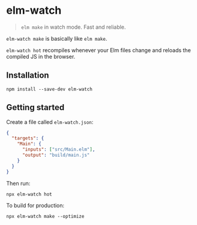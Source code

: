 # elm-watch

> `elm make` in watch mode. Fast and reliable.

`elm-watch make` is basically like `elm make`.

`elm-watch hot` recompiles whenever your Elm files change and reloads the compiled JS in the browser.

## Installation

```
npm install --save-dev elm-watch
```

## Getting started

Create a file called `elm-watch.json`:

```json
{
  "targets": {
    "Main": {
      "inputs": ["src/Main.elm"],
      "output": "build/main.js"
    }
  }
}
```

Then run:

```
npx elm-watch hot
```

To build for production:

```
npx elm-watch make --optimize
```

